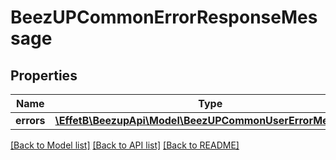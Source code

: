 # BeezUPCommonErrorResponseMessage

## Properties
Name | Type | Description | Notes
------------ | ------------- | ------------- | -------------
**errors** | [**\EffetB\BeezupApi\Model\BeezUPCommonUserErrorMessage[]**](BeezUPCommonUserErrorMessage.md) |  | 

[[Back to Model list]](../README.md#documentation-for-models) [[Back to API list]](../README.md#documentation-for-api-endpoints) [[Back to README]](../README.md)


